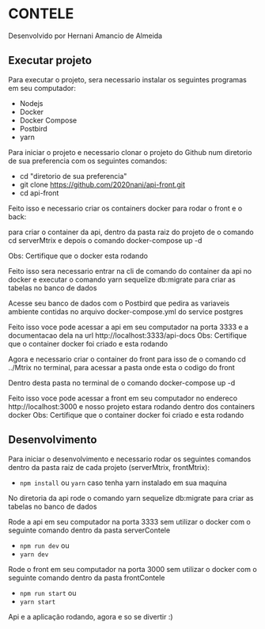 # CONTELE
Desenvolvido por Hernani Amancio de Almeida

## Executar projeto

Para executar o projeto, sera necessario instalar os seguintes programas em seu computador:

 - Nodejs
 - Docker
 - Docker Compose
 - Postbird
 - yarn

Para iniciar o projeto e necessario clonar o projeto do Github num diretorio de sua preferencia com os seguintes comandos:

- cd "diretorio de sua preferencia"
- git clone https://github.com/2020nani/api-front.git
- cd api-front


Feito isso e necessario criar os containers docker para rodar o front e o back:


para criar o container da api, dentro da pasta raiz do projeto de o comando cd serverMtrix e depois o comando docker-compose up -d


Obs: Certifique que o docker esta rodando


Feito isso sera necessario entrar na cli de comando do container da api no docker e executar o comando yarn sequelize db:migrate para criar as tabelas no banco de dados


Acesse seu banco de dados com o Postbird que pedira as variaveis ambiente contidas no arquivo docker-compose.yml do service postgres


Feito isso voce pode acessar a api em seu computador na porta 3333 e a documentacao dela na url http://localhost:3333/api-docs
Obs: Certifique que o container docker foi criado e esta rodando



Agora e necessario criar o container do front para isso de o comando cd ../Mtrix no terminal, para acessar a pasta onde esta o codigo do front


Dentro desta pasta no terminal de o comando docker-compose up -d



Feito isso voce pode acessar a front em seu computador no endereco http://localhost:3000 e nosso projeto estara rodando dentro dos containers docker
Obs: Certifique que o container docker foi criado e esta rodando


## Desenvolvimento

Para iniciar o desenvolvimento e necessario rodar os seguintes comandos dentro da pasta raiz de cada projeto (serverMtrix, frontMtrix):

- `npm install` ou `yarn` caso tenha yarn instalado em sua maquina

No diretoria da api rode o comando yarn sequelize db:migrate para criar as tabelas no banco de dados

Rode a api em seu computador na porta 3333 sem utilizar o docker com o seguinte comando dentro da pasta serverContele

- `npm run dev` ou
- `yarn dev`

Rode o  front em seu computador na porta 3000 sem utilizar o docker com o seguinte comando dentro da pasta frontContele

- `npm run start` ou
- `yarn start`

Api e a aplicação rodando, agora e so se divertir :)

